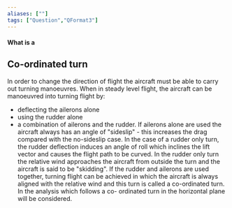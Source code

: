```yaml
---
aliases: [""]
tags: ["Question","QFormat3"]
---
```


#### What is a
## Co-ordinated turn
In order to change the direction of flight the aircraft must be able to carry out turning manoeuvres. 
When in steady level flight, the aircraft can be manoeuvred into turning flight by:
- deflecting the ailerons alone
- using the rudder alone
-  a combination of ailerons and the rudder. If ailerons 
alone are used the aircraft always has an angle of "sideslip" - this increases the drag compared with the 
no-sideslip case. In the case of a rudder only turn, the rudder deflection induces an angle of roll which 
inclines the lift vector and causes the flight path to be curved. In the rudder only turn the relative wind 
approaches the aircraft from outside the turn and the aircraft is said to be "skidding". If the rudder and 
ailerons are used together, turning flight can be achieved in which the aircraft is always aligned with 
the relative wind and this turn is called a co-ordinated turn. In the analysis which follows a co-
ordinated turn in the horizontal plane will be considered.